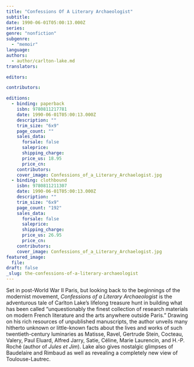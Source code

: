 ```yaml
---
title: "Confessions Of A Literary Archaeologist"
subtitle:
date: 1990-06-01T05:00:13.000Z
series:
genre: "nonfiction"
subgenre:
  - "memoir"
language:
authors:
  - author/carlton-lake.md
translators:

editors:

contributors:

editions:
  - binding: paperback
    isbn: 9780811217781
    date: 1990-06-01T05:00:13.000Z
    description: ""
    trim_size: "6x9"
    page_count: ""
    sales_data:
      forsale: false
      saleprice:
      shipping_charge:
      price_us: 18.95
      price_cn:
    contributors:
    cover_image: Confessions_of_a_Literary_Archaelogist.jpg
  - binding: clothbound
    isbn: 9780811211307
    date: 1990-06-01T05:00:13.000Z
    description: ""
    trim_size: "6x9"
    page_count: "192"
    sales_data:
      forsale: false
      saleprice:
      shipping_charge:
      price_us: 26.95
      price_cn:
    contributors:
    cover_image: Confessions_of_a_Literary_Archaelogist.jpg
featured_image:
  file:
draft: false
_slug: the-confessions-of-a-literary-archaeologist
---
```


Set in post-World War II Paris, but looking back to the beginnings of the modernist movement, _Confessions of a Literary Archaeologist_ is the adventurous tale of Carlton Lake’s lifelong treasure hunt in building what has been called “unquestionably the finest collection of research materials on modern French literature and the arts anywhere outside Paris.” Drawing on his rich resources of unpublished manuscripts, the author unveils many hitherto unknown or little-known facts about the lives and works of such twentieth-century luminaries as Matisse, Ravel, Gertrude Stein, Cocteau, Valery, Paul Eluard, Alfred Jarry, Satie, Céline, Marie Laurencin, and H.-P. Roché (author of _Jules et Jim_). Lake also gives nostalgic glimpses of Baudelaire and Rimbaud as well as revealing a completely new view of Toulouse-Lautrec.

